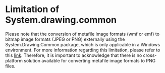 # Limitation of System.drawing.common

​Please note that the conversion of metafile image formats (wmf or emf) to bitmap image formats (JPEG or PNG) externally using the System.Drawing.Common package, which is only applicable in a Windows environment. For more information regarding this limitation, please refer to this [link](https://learn.microsoft.com/en-us/dotnet/core/compatibility/core-libraries/6.0/system-drawing-common-windows-only). Therefore, it is important to acknowledge that there is no cross-platform solution available for converting metafile image formats to PNG files.